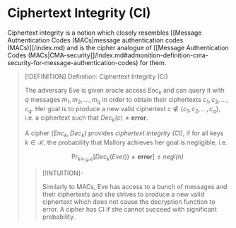 # Ciphertext Integrity (CI)

Ciphertext integrity is a notion which closely resembles [[Message Authentication Codes (MACs|message authentication codes (MACs)]]/index.md) and is the cipher analogue of [[Message Authentication Codes (MACs|CMA-security]]/index.md#admonition-definition-cma-security-for-message-authentication-codes) for them.

>[!DEFINITION] Definition: Ciphertext Integrity (CI)
>
>The adversary Eve is given oracle access $\textit{Enc}_k$ and can query it with $q$ messages $m_1, m_2, ..., m_q$ in order to obtain their ciphertexts $c_1, c_2, ..., c_q$. Her goal is to produce a new valid ciphertext $c \notin \{c_1, c_2, ..., c_q\}$, i.e. a ciphertext such that $\textit{Dec}_k(c) \ne \textbf{error}$.
>
>A cipher $(\textit{Enc}_k, \textit{Dec}_k)$ provides *ciphertext integrity (CI)*, if for all keys $k \in \mathcal{K}$, the probability that Mallory achieves her goal is negligible, i.e.
>
>$$
>\Pr_{k \leftarrow_R \mathcal{K}}[\textit{Dec}_k(\textit{Eve}()) \ne \textbf{error}] \le \textit{negl(n)}
>$$
>
>>[!INTUITION]-
>>
>>Similarly to MACs, Eve has access to a bunch of messages and their ciphertexts and she strives to produce a new valid ciphertext which does not cause the decryption function to error. A cipher has CI if she cannot succeed with significant probability.
>>
>
